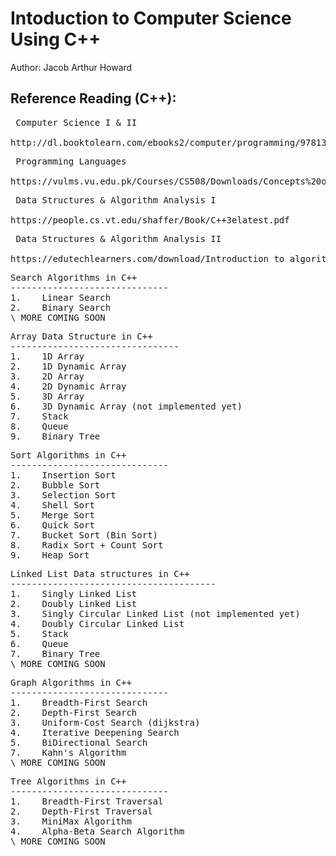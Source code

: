 # Intoduction to Computer Science Using C++
Author: Jacob Arthur Howard

Reference Reading (C++):
-----------------------
<pre> Computer Science I & II

http://dl.booktolearn.com/ebooks2/computer/programming/9781337117562_C_Programming_a222.pdf
</pre>

<pre> Programming Languages

https://vulms.vu.edu.pk/Courses/CS508/Downloads/Concepts%20of%20Programming%20Languages%2011th%20Ed.pdf
</pre>

<pre> Data Structures & Algorithm Analysis I

https://people.cs.vt.edu/shaffer/Book/C++3elatest.pdf
</pre>

<pre> Data Structures & Algorithm Analysis II

https://edutechlearners.com/download/Introduction_to_algorithms-3rd%20Edition.pdf
</pre>


<pre>Search Algorithms in C++
------------------------------
1.    Linear Search
2.    Binary Search
\ MORE COMING SOON
</pre>


<pre>Array Data Structure in C++
--------------------------------
1.    1D Array
2.    1D Dynamic Array
3.    2D Array
4.    2D Dynamic Array
5.    3D Array
6.    3D Dynamic Array (not implemented yet)
7.    Stack
8.    Queue
9.    Binary Tree
</pre>


<pre>Sort Algorithms in C++
------------------------------
1.    Insertion Sort
2.    Bubble Sort
3.    Selection Sort
4.    Shell Sort
5.    Merge Sort
6.    Quick Sort
7.    Bucket Sort (Bin Sort)
8.    Radix Sort + Count Sort
9.    Heap Sort
</pre>


<pre>Linked List Data structures in C++
---------------------------------------
1.    Singly Linked List
2.    Doubly Linked List
3.    Singly Circular Linked List (not implemented yet)
4.    Doubly Circular Linked List
5.    Stack
6.    Queue
7.    Binary Tree
\ MORE COMING SOON
</pre>


<pre>Graph Algorithms in C++
------------------------------
1.    Breadth-First Search
2.    Depth-First Search
3.    Uniform-Cost Search (dijkstra)
4.    Iterative Deepening Search
5.    BiDirectional Search
7.    Kahn's Algorithm
\ MORE COMING SOON
</pre>


<pre>Tree Algorithms in C++
------------------------------
1.    Breadth-First Traversal
2.    Depth-First Traversal
3.    MiniMax Algorithm
4.    Alpha-Beta Search Algorithm
\ MORE COMING SOON
</pre>


